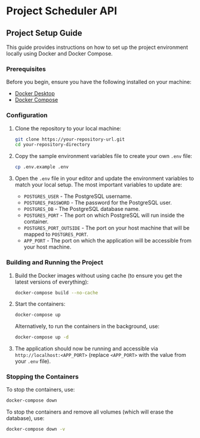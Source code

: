 # Project Scheduler API

## Project Setup Guide

This guide provides instructions on how to set up the project environment locally using Docker and Docker Compose.

### Prerequisites

Before you begin, ensure you have the following installed on your machine:

- [Docker Desktop](https://www.docker.com/products/docker-desktop/)
- [Docker Compose](https://formulae.brew.sh/formula/docker-compose)

### Configuration

1. Clone the repository to your local machine:
   ```bash
   git clone https://your-repository-url.git
   cd your-repository-directory
   ```

2. Copy the sample environment variables file to create your own `.env` file:
   ```bash
   cp .env.example .env
   ```
   
3. Open the `.env` file in your editor and update the environment variables to match your local setup. The most important variables to update are:
   - `POSTGRES_USER` - The PostgreSQL username.
   - `POSTGRES_PASSWORD` - The password for the PostgreSQL user.
   - `POSTGRES_DB` - The PostgreSQL database name.
   - `POSTGRES_PORT` - The port on which PostgreSQL will run inside the container.
   - `POSTGRES_PORT_OUTSIDE` - The port on your host machine that will be mapped to `POSTGRES_PORT`.
   - `APP_PORT` - The port on which the application will be accessible from your host machine.

### Building and Running the Project

1. Build the Docker images without using cache (to ensure you get the latest versions of everything):
   ```bash
   docker-compose build --no-cache
   ```

2. Start the containers:
   ```bash
   docker-compose up
   ```
   
   Alternatively, to run the containers in the background, use:
   ```bash
   docker-compose up -d
   ```

3. The application should now be running and accessible via `http://localhost:<APP_PORT>` (replace `<APP_PORT>` with the value from your `.env` file).

### Stopping the Containers

To stop the containers, use:
```bash
docker-compose down
```

To stop the containers and remove all volumes (which will erase the database), use:
```bash
docker-compose down -v
```
